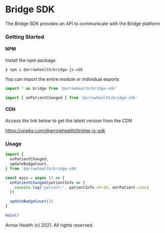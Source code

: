 # Bridge SDK

The Bridge SDK provides an API to communicate with the Bridge platform

### Getting Started

#### NPM

Install the npm package

```
$ npm i @arrowhealth/bridge-js-sdk
```

You can import the entire module or individual exports

```js
import * as bridge from '@arrowhealth/bridge-sdk'
```

```js
import { onPatientChanged } from '@arrowhealth/bridge-sdk'
```

#### CDN

Access the link below to get the latest version from the CDN

https://unpkg.com/@arrowhealth/bridge-js-sdk

### Usage

```js
import {
  onPatientChanged,
  updateBadgeCount,
} from '@arrowhealth/bridge-sdk'

const main = async () => {
  onPatientChanged(patientInfo => {
    console.log('patient:', patientInfo.ehrId, emrPatient.name)
  })

  updateBadgeCount(1)
}

main()
```

Arrow Health (c) 2021. All rights reserved.
